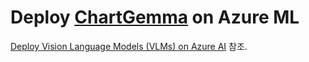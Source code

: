 # Deploy [ChartGemma](https://huggingface.co/ahmed-masry/chartgemma) on Azure ML
[Deploy Vision Language Models (VLMs) on Azure AI](https://huggingface.co/docs/microsoft-azure/en/azure-ai/examples/deploy-vision-language-models) 참조.